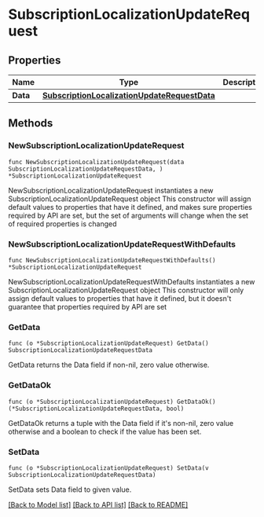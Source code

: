 # SubscriptionLocalizationUpdateRequest

## Properties

Name | Type | Description | Notes
------------ | ------------- | ------------- | -------------
**Data** | [**SubscriptionLocalizationUpdateRequestData**](SubscriptionLocalizationUpdateRequestData.md) |  | 

## Methods

### NewSubscriptionLocalizationUpdateRequest

`func NewSubscriptionLocalizationUpdateRequest(data SubscriptionLocalizationUpdateRequestData, ) *SubscriptionLocalizationUpdateRequest`

NewSubscriptionLocalizationUpdateRequest instantiates a new SubscriptionLocalizationUpdateRequest object
This constructor will assign default values to properties that have it defined,
and makes sure properties required by API are set, but the set of arguments
will change when the set of required properties is changed

### NewSubscriptionLocalizationUpdateRequestWithDefaults

`func NewSubscriptionLocalizationUpdateRequestWithDefaults() *SubscriptionLocalizationUpdateRequest`

NewSubscriptionLocalizationUpdateRequestWithDefaults instantiates a new SubscriptionLocalizationUpdateRequest object
This constructor will only assign default values to properties that have it defined,
but it doesn't guarantee that properties required by API are set

### GetData

`func (o *SubscriptionLocalizationUpdateRequest) GetData() SubscriptionLocalizationUpdateRequestData`

GetData returns the Data field if non-nil, zero value otherwise.

### GetDataOk

`func (o *SubscriptionLocalizationUpdateRequest) GetDataOk() (*SubscriptionLocalizationUpdateRequestData, bool)`

GetDataOk returns a tuple with the Data field if it's non-nil, zero value otherwise
and a boolean to check if the value has been set.

### SetData

`func (o *SubscriptionLocalizationUpdateRequest) SetData(v SubscriptionLocalizationUpdateRequestData)`

SetData sets Data field to given value.



[[Back to Model list]](../README.md#documentation-for-models) [[Back to API list]](../README.md#documentation-for-api-endpoints) [[Back to README]](../README.md)



